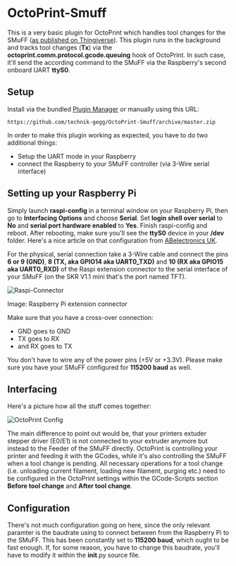 # OctoPrint-Smuff

This is a very basic plugin for OctoPrint which handles tool changes for the SMuFF ([as published on Thingiverse](https://www.thingiverse.com/thing:3431438/)).
This plugin runs in the background and tracks tool changes (**Tx**) via the **octoprint.comm.protocol.gcode.queuing** hook of OctoPrint.
In such case, it'll send the according command to the SMuFF via the Raspberry's second onboard UART **ttyS0**.

## Setup

Install via the bundled [Plugin Manager](https://github.com/foosel/OctoPrint/wiki/Plugin:-Plugin-Manager)
or manually using this URL:

    https://github.com/technik-gegg/OctoPrint-Smuff/archive/master.zip

In order to make this plugin working as expected, you have to do two additional things:

- Setup the UART mode in your Raspberry
- connect the Raspberry to your SMuFF controller (via 3-Wire serial interface)

## Setting up your Raspberry Pi

Simply launch **raspi-config** in a terminal window on your Raspberry Pi, then go to **Interfacing Options** and choose **Serial**.
Set **login shell over serial** to **No** and **serial port hardware enabled** to **Yes**.
Finish raspi-config and reboot. After rebooting, make sure you'll see the **ttyS0** device in your **/dev** folder.
Here's a nice article on that configuration from [ABelectronics UK](https://www.abelectronics.co.uk/kb/article/1035/raspberry-pi-3--4-and-zero-w-serial-port-usage).

For the physical, serial connection take a 3-Wire cable and connect the pins **6 or 9 (GND)**, **8 (TX, aka GPIO14 aka UART0_TXD)** and **10 (RX aka GPIO15 aka UART0_RXD)** of the Raspi extension connector to the serial interface of your SMuFF (on the SKR V1.1 mini that's the port named TFT).

![Raspi-Connector](https://www.rs-online.com/designspark/rel-assets/dsauto/temp/uploaded/githubpin.JPG)

Image: Raspberry Pi extension connector

Make sure that you have a cross-over connection:

- GND goes to GND
- TX goes to RX
- and RX goes to TX

You don't have to wire any of the power pins (+5V or +3.3V).
Please make sure you have your SMuFF configured for **115200 baud** as well.

## Interfacing

Here's a picture how all the stuff comes together:

![OctoPrint Config](https://github.com/technik-gegg/SMuFF-Ifc/blob/master/images/Config_OctoPrint.png)

The main difference to point out would be, that your printers extuder stepper driver (E0/E1) is not connected to your extruder anymore but instead to the Feeder of the SMuFF directly.
OctoPrint is controlling your printer and feeding it with the GCodes, while it's also controlling the SMuFF when a tool change is pending.
All necessary operations for a tool change (i.e. unloading current filament, loading new filament, purging etc.) need to be configured in the OctoPrint settings within the GCode-Scripts section **Before tool change** and **After tool change**.

## Configuration

There's not much configuration going on here, since the only relevant paramter is the baudrate using to connect between from the Raspberry Pi to the SMuFF.
This has been constantly set to **115200 baud**, which ought to be fast enough.
If, for some reason, you have to change this baudrate, you'll have to modify it within the __init__.py source file.
